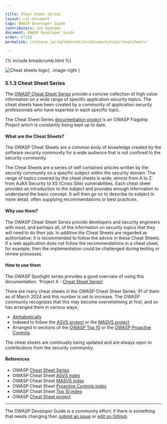 ```yaml
---

title: Cheat Sheet Series
layout: col-document
tags: OWASP Developer Guide
contributors: Jon Gadsden
document: OWASP Developer Guide
order: 67130
permalink: /release-ja/implementation/documentation/cheatsheets/

---
```


{% include breadcrumb.html %}

<style type="text/css">
.image-right {
  height: 180px;
  display: block;
  margin-left: auto;
  margin-right: auto;
  float: right;
}
</style>

![Cheat sheets logo](../../../../assets/images/logos/cheatsheets.png "OWASP Cheat Sheets"){: .image-right }

### 5.1.3 Cheat Sheet Series

The [OWASP Cheat Sheet Series][cheatsheets] provide a concise collection of high value information
on a wide range of specific application security topics.
The cheat sheets have been created by a community of application security professionals
who have expertise in each specific topic.

The Cheat Sheet Series [documentation project][csproject] is an OWASP Flagship Project
which is constantly being kept up to date.

#### What are the Cheat Sheets?

The OWASP Cheat Sheets are a common body of knowledge created by the software security community
for a wide audience that is not confined to the security community.

The Cheat Sheets are a series of self contained articles written by the security community
on a specific subject within the security domain.
The range of topics covered by the cheat sheets is wide, almost from A to Z:
from AJAX Security to XS (Cross Site) vulnerabilities.
Each cheat sheet provides an introduction to the subject and provides enough information to understand the basic concept.
It will then go on to describe its subject in more detail, often supplying recommendations or best practices.

#### Why use them?

The OWASP Cheat Sheet Series provide developers and security engineers with most, and perhaps all,
of the information on security topics that they will need to do their job.
In addition the Cheat Sheets are regarded as authoritative: it is recommended to follow the advice in these Cheat Sheets.
If a web application does not follow the recommendations in a cheat sheet, for example,
then the implementation could be challenged during testing or review processes.

#### How to use them

The OWASP Spotlight series provides a good overview of using this documentation:
'Project 4 - [Cheat Sheet Series][spotlight04]'.

There are many cheat sheets in the OWASP Cheat Sheet Series;
91 of them as of March 2024 and this number is set to increase.
The OWASP community recognizes that this may become overwhelming at first, and so has arranged them in various ways:

* [Alphabetically][cheatsheet-alpha]
* Indexed to follow the [ASVS project][csasvs] or the [MASVS project][csmasvs]
* Arranged in sections of the [OWASP Top 10][cstop10] or the [OWASP Proactive Controls][csproactive]

The cheat sheets are continually being updated and are always open to contributions from the security community.

#### References

* OWASP [Cheat Sheet Series][cheatsheets]
* OWASP Cheat Sheet [ASVS index][csasvs]
* OWASP Cheat Sheet [MASVS index][csmasvs]
* OWASP Cheat Sheet [Proactive Controls index][csproactive]
* OWASP Cheat Sheet [Top 10 index][cstop10]
* OWASP [Cheat Sheet project][csproject]

----

The OWASP Developer Guide is a community effort; if there is something that needs changing
then [submit an issue][issue070103] or [edit on GitHub][edit070103].

[csproject]: https://owasp.org/www-project-cheat-sheets/
[cheatsheets]: https://cheatsheetseries.owasp.org/
[cheatsheet-alpha]: https://cheatsheetseries.owasp.org/Glossary
[csasvs]: https://cheatsheetseries.owasp.org/IndexASVS
[csmasvs]: https://cheatsheetseries.owasp.org/IndexMASVS.html
[csproactive]: https://cheatsheetseries.owasp.org/IndexProactiveControls.html
[cstop10]: https://cheatsheetseries.owasp.org/IndexTopTen.html
[edit070103]: https://github.com/OWASP/www-project-developer-guide/blob/main/draft/07-implementation/01-documentation/03-cheatsheets.md
[issue070103]: https://github.com/OWASP/www-project-developer-guide/issues/new?labels=content&template=request.md&title=Update:%2007-implementation/01-documentation/03-cheatsheets
[spotlight04]: https://youtu.be/S1cVYRDeiPQ
